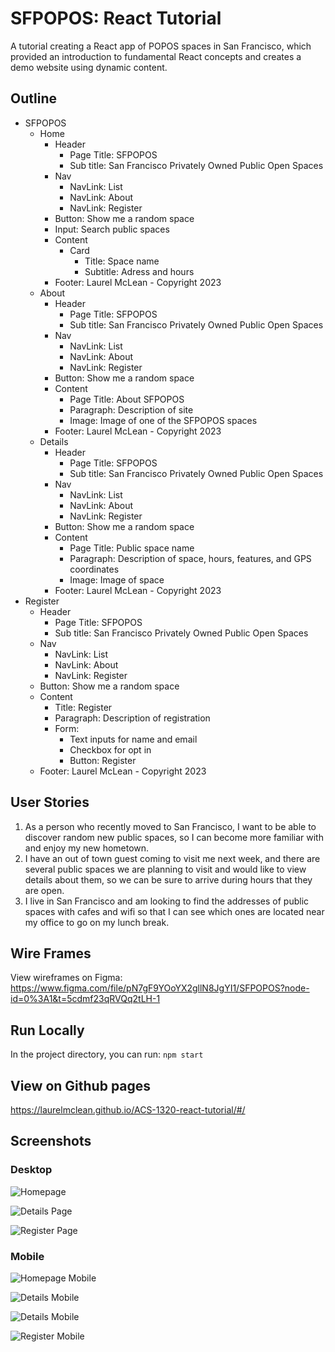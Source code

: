 # SFPOPOS: React Tutorial

A tutorial creating a React app of POPOS spaces in San Francisco, which provided an introduction to fundamental React concepts and creates a demo website using dynamic content.

## Outline
- SFPOPOS
  - Home
    - Header
      - Page Title: SFPOPOS
      - Sub title: San Francisco Privately Owned Public Open Spaces
    - Nav
      - NavLink: List
      - NavLink: About
      - NavLink: Register
    - Button: Show me a random space
    - Input: Search public spaces
    - Content
      - Card
        - Title: Space name
        - Subtitle: Adress and hours
    - Footer: Laurel McLean - Copyright 2023
  - About
    - Header
      - Page Title: SFPOPOS
      - Sub title: San Francisco Privately Owned Public Open Spaces
    - Nav
      - NavLink: List
      - NavLink: About
      - NavLink: Register
    - Button: Show me a random space
    - Content
        - Page Title: About SFPOPOS
        - Paragraph: Description of site
        - Image: Image of one of the SFPOPOS spaces
    - Footer: Laurel McLean - Copyright 2023
  - Details
    - Header
      - Page Title: SFPOPOS
      - Sub title: San Francisco Privately Owned Public Open Spaces
    - Nav
      - NavLink: List
      - NavLink: About
      - NavLink: Register
    - Button: Show me a random space
    - Content
        - Page Title: Public space name
        - Paragraph: Description of space, hours, features, and GPS coordinates
        - Image: Image of space
    - Footer: Laurel McLean - Copyright 2023
- Register
    - Header
      - Page Title: SFPOPOS
      - Sub title: San Francisco Privately Owned Public Open Spaces
    - Nav
      - NavLink: List
      - NavLink: About
      - NavLink: Register
    - Button: Show me a random space
    - Content
        - Title: Register
        - Paragraph: Description of registration
        - Form: 
            - Text inputs for name and email
            - Checkbox for opt in
            - Button: Register
    - Footer: Laurel McLean - Copyright 2023

## User Stories

1. As a person who recently moved to San Francisco, I want to be able to discover random new public spaces, so I can become more familiar with and enjoy my new hometown.
2. I have an out of town guest coming to visit me next week, and there are several public spaces we are planning to visit and would like to view details about them, so we can be sure to arrive during hours that they are open.
3. I live in San Francisco and am looking to find the addresses of public spaces with cafes and wifi so that I can see which ones are located near my office to go on my lunch break.

## Wire Frames

View wireframes on Figma: https://www.figma.com/file/pN7gF9YOoYX2gllN8JgYI1/SFPOPOS?node-id=0%3A1&t=5cdmf23qRVQq2tLH-1

## Run Locally

In the project directory, you can run:
`npm start`

## View on Github pages

https://laurelmclean.github.io/ACS-1320-react-tutorial/#/

## Screenshots

### Desktop

![Homepage](/homepage.png)

![Details Page](/detailspage.png)

![Register Page](/register.png)

### Mobile

![Homepage Mobile](/homemobile.png)

![Details Mobile](/mobiledetails.png)

![Details Mobile](/mobiledetails2.png)

![Register Mobile](/registermobile.png)